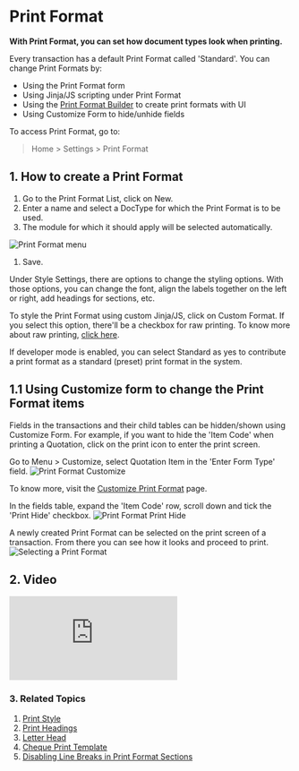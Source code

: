 <!-- add-breadcrumbs -->
# Print Format

**With Print Format, you can set how document types look when printing.**

Every transaction has a default Print Format called 'Standard'. You can change Print Formats by:

* Using the Print Format form
* Using Jinja/JS scripting under Print Format
* Using the [Print Format Builder](/docs/user/manual/en/setting-up/print/print-format-builder) to create print formats with UI
* Using Customize Form to hide/unhide fields

To access Print Format, go to:

> Home > Settings > Print Format

## 1. How to create a Print Format
1. Go to the Print Format List, click on New.
1. Enter a name and select a DocType for which the Print Format is to be used.
1. The module for which it should apply will be selected automatically.

  ![Print Format menu](/docs/v12/assets/img/setup/print/print-format-menu.png)

1. Save.

Under Style Settings, there are options to change the styling options. With those options, you can change the font, align the labels together on the left or right, add headings for sections, etc. 

To style the Print Format using custom Jinja/JS, click on Custom Format. If you select this option, there'll be a checkbox for raw printing. To know more about raw printing, [click here](/docs/user/manual/en/setting-up/print/raw-printing).

If developer mode is enabled, you can select Standard as yes to contribute a print format as a standard (preset) print format in the system.

## 1.1 Using Customize form to change the Print Format items
Fields in the transactions and their child tables can be hidden/shown using Customize Form.
For example, if you want to hide the 'Item Code' when printing a Quotation, click on the print icon to enter the print screen.

Go to Menu > Customize, select Quotation Item in the 'Enter Form Type' field.
![Print Format Customize](/docs/v12/assets/img/setup/print/print-format-customize1.png)

To know more, visit the [Customize Print Format](/docs/user/manual/en/customize-erpnext/print-format) page.

In the fields table, expand the 'Item Code' row, scroll down and tick the 'Print Hide' checkbox.
![Print Format Print Hide](/docs/v12/assets/img/setup/print/print-format-customize2.png)


A newly created Print Format can be selected on the print screen of a transaction. From there you can see how it looks and proceed to print.
![Selecting a Print Format](/docs/v12/assets/img/setup/print/print-format-selection.png)

## 2. Video
<div class="embed-container">
  <iframe src="https://www.youtube.com/embed/cKZHcx1znMc?start=82&rel=0" frameborder="0" allow="autoplay; encrypted-media" allowfullscreen>
  </iframe>
</div>

### 3. Related Topics
1. [Print Style](/docs/user/manual/en/setting-up/print/print-style)
1. [Print Headings](/docs/user/manual/en/setting-up/print/print-headings)
1. [Letter Head](/docs/user/manual/en/setting-up/print/letter-head)
1. [Cheque Print Template](/docs/user/manual/en/setting-up/print/cheque-print-template)
1. [Disabling Line Breaks in Print Format Sections](/docs/user/manual/en/setting-up/articles/print-format-sections)